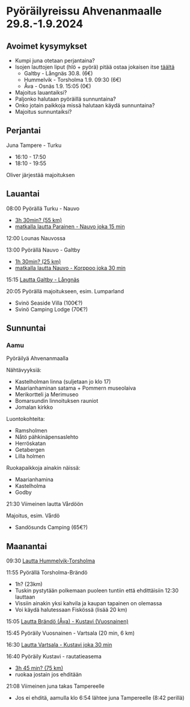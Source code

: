 # Pyöräilyreissu Ahvenanmaalle 29.8.-1.9.2024

## Avoimet kysymykset

- Kumpi juna otetaan perjantaina?
- Isojen lauttojen liput (hlö + pyörä) pitää ostaa jokaisen itse [täältä](https://boka.alandstrafiken.ax/)
  - Galtby - Långnäs 30.8. (6€)
  - Hummelvik - Torsholma 1.9. 09:30 (6€)
  - Åva - Osnäs 1.9. 15:05 (0€)
- Majoitus lauantaiksi?
- Paljonko halutaan pyöräillä sunnuntaina?
- Onko jotain paikkoja missä halutaan käydä sunnuntaina?
- Majoitus sunnuntaiksi?

## Perjantai

Juna Tampere - Turku

- 16:10 - 17:50
- 18:10 - 19:55

Oliver järjestää majoituksen

## Lauantai

08:00 Pyörällä Turku - Nauvo

- [3h 30min? (55 km)](https://www.openstreetmap.org/directions?engine=fossgis_osrm_bicycle&route=60.4517531%2C22.2670522%3B60.1923668%2C21.9106786)
- [matkalla lautta Parainen - Nauvo joka 15 min](https://www.finferries.fi/en/ferry-traffic/ferries-and-schedules/parainen-nauvo.html#timetables)

12:00 Lounas Nauvossa

13:00 Pyörällä Nauvo - Galtby

- [1h 30min? (25 km)](https://www.openstreetmap.org/directions?engine=fossgis_osrm_bicycle&route=60.1923668%2C21.9106786%3B60.18515%2C21.58582)
- [matkalla lautta Nauvo - Korppoo joka 30 min](https://www.finferries.fi/en/ferry-traffic/ferries-and-schedules/nauvo-korppoo.html#timetables)

15:15 [Lautta Galtby - Långnäs](https://www.aland.travel/southern-line)

20:05 Pyörällä majoitukseen, esim. Lumparland

- Svinö Seaside Villa (100€?)
- Svinö Camping Lodge (70€?)

## Sunnuntai

### Aamu

Pyöräilyä Ahvenanmaalla

Nähtävyyksiä:
- Kastelholman linna (suljetaan jo klo 17)
- Maarianhaminan satama + Pommern museolaiva
- Merikortteli ja Merimuseo
- Bomarsundin linnoituksen rauniot
- Jomalan kirkko

Luontokohteita:
- Ramsholmen
- Nåtö pähkinäpensaslehto
- Herröskatan
- Getabergen
- Lilla holmen

Ruokapaikkoja ainakin näissä:
- Maarianhamina
- Kastelholma
- Godby

21:30 Viimeinen lautta Vårdöön

Majoitus, esim. Vårdö

- Sandösunds Camping (65€?)

## Maanantai

09:30 [Lautta Hummelvik-Torsholma](https://www.alandstrafiken.ax/sites/default/files/2025-07/alfageln-norra-1.7.2025.pdf)

11:55 Pyörällä Torsholma-Brändö

- 1h? (23km)
- Tuskin pystytään polkemaan puoleen tuntiin että ehdittäisiin 12:30 lauttaan
- Vissiin ainakin yksi kahvila ja kaupan tapainen on olemassa
- Voi käydä halutessaan Fiskössä (lisää 20 km)

15:05 [Lautta Brändö (Åva) - Kustavi (Vuosnainen)](https://www.alandstrafiken.ax/sites/default/files/2025-05/osnas-ava_0.pdf)

15:45 Pyöräily Vuosnainen - Vartsala (20 min, 6 km)

16:30 [Lautta Vartsala - Kustavi joka 30 min](https://www.finferries.fi/en/ferry-traffic/ferries-and-schedules/vartsala.html#timetables)

16:40 Pyöräily Kustavi - rautatieasema

- [3h 45 min? (75 km)](https://www.openstreetmap.org/directions?engine=fossgis_osrm_bicycle&route=60.542667%2C21.336329%3B60.4517531%2C22.2670522)
- ruokaa jostain jos ehditään

21:08 Viimeinen juna takas Tampereelle

- Jos ei ehditä, aamulla klo 6:54 lähtee juna Tampereelle (8:42 perillä)
